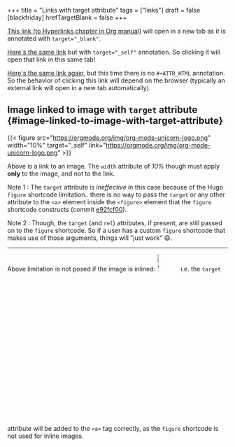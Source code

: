 +++
title = "Links with target attribute"
tags = ["links"]
draft = false
[blackfriday]
  hrefTargetBlank = false
+++

<a href="https://orgmode.org/manual/Hyperlinks.html" target="_blank" rel="noopener">This link (to Hyperlinks chapter in Org manual)</a> will open in a new tab
as it is annotated with `target="_blank"`.

<a href="https://orgmode.org/manual/Hyperlinks.html" target="_self">Here's the same link</a> but with `target="_self"` annotation. So
clicking it will open that link in this same tab!

[Here's the same link again](https://orgmode.org/manual/Hyperlinks.html), but this time there is no `#+ATTR_HTML`
annotation. So the behavior of clicking this link will depend on the
browser (typically an external link will open in a new tab
automatically).


## Image linked to image with `target` attribute {#image-linked-to-image-with-target-attribute}

{{< figure src="https://orgmode.org/img/org-mode-unicorn-logo.png" width="10%" target="_self" link="https://orgmode.org/img/org-mode-unicorn-logo.png" >}}

Above is a link to an image. The `width` attribute of _10%_ though
must apply **only** to the image, and not to the link.

Note 1
: The `target` attribute is _ineffective_ in this case
    because of the Hugo `figure` shortcode limitation.. there
    is no way to pass the `target` or any other attribute to
    the `<a>` element inside the `<figure>` element that the
    `figure` shortcode constructs (commit [e92fcf00](https://github.com/kaushalmodi/ox-hugo/commit/e92fcf00)).

Note 2
: Though, the `target` (and `rel`) attributes, if present,
    are still passed on to the `figure` shortcode. So if a
    user has a custom `figure` shortcode that makes use of
    those arguments, things will "just work" :smile:.

---

Above limitation is not posed if the image is inlined:
<a href="https://orgmode.org/img/org-mode-unicorn-logo.png" target="_self"><img src="https://orgmode.org/img/org-mode-unicorn-logo.png" alt="org-mode-unicorn-logo.png" width="10%" /></a> i.e. the `target`
attribute will be added to the `<a>` tag correctly, as the `figure`
shortcode is not used for inline images.
